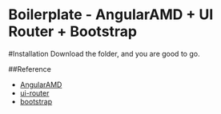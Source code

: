 # Boilerplate - AngularAMD + UI Router + Bootstrap

#Installation
Download the folder, and you are good to go.


##Reference
* [AngularAMD](https://github.com/marcoslin/angularAMD/ "angularAMD")
* [ui-router](https://github.com/angular-ui/ui-router/ "ui-router")
* [bootstrap](https://github.com/angular-ui/bootstrap/ "bootstrap")